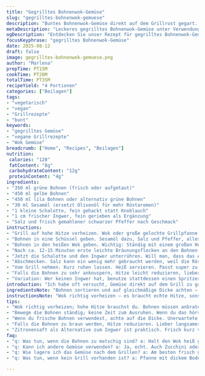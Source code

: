 ```yaml
---
title: "Gegrilltes Bohnenwok-Gemüse"
slug: "gegrilltes-bohnenwok-gemuese"
description: "Buntes Bohnenwok-Gemüse direkt auf dem Grillrost gegart. Gelbe, grüne und lila Bohnen kombiniert mit Sesamöl und frischem Ingwer. Geräucherte Aromen und knackige Textur in ca. 20 Minuten fertig. Ohne Gluten, Milchprodukte, Eier und Nüsse. Vegetarisch und vegan. Perfekt als Beilage zu Grillfleisch oder pur als leichtes Gemüse."
metaDescription: "Leckeres gegrilltes Bohnenwok-Gemüse unter Verwendung von bunten Bohnen, frisch und rauchig – perfekt für Grillabende."
ogDescription: "Entdecken Sie unser Rezept für gegrilltes Bohnenwok-Gemüse. Aromatisch und knackig, ideal als Beilage oder leichtes Hauptgericht."
focusKeyphrase: "gegrilltes Bohnenwok-Gemüse"
date: 2025-08-12
draft: false
image: gegrilltes-bohnenwok-gemuese.png
author: "Marlena"
prepTime: PT15M
cookTime: PT20M
totalTime: PT35M
recipeYield: "4 Portionen"
categories: ["Beilagen"]
tags:
- "vegetarisch"
- "vegan"
- "Grillrezepte"
- "bunt"
keywords:
- "gegrilltes Gemüse"
- "vegane Grillrezepte"
- "Wok Gemüse"
breadcrumb: ["Home", "Recipes", "Beilagen"]
nutrition: 
 calories: "120"
 fatContent: "8g"
 carbohydrateContent: "12g"
 proteinContent: "4g"
ingredients:
- "350 ml grüne Bohnen (frisch oder aufgetaut)"
- "450 ml gelbe Bohnen"
- "450 ml lila Bohnen oder alternativ grüne Bohnen"
- "30 ml Sesamöl (ersetzt Olivenöl für mehr Röstaromen)"
- "1 kleine Schalotte, fein gehackt statt Knoblauch"
- "1 cm frischer Ingwer, fein gerieben als Ergänzung"
- "Salz und frisch gemahlener schwarzer Pfeffer nach Geschmack"
instructions:
- "Grill auf hohe Hitze vorheizen. Wok oder große gelochte Grillpfanne direkt über die Glut stellen; spürbare Hitze und leichte Rauchentwicklung sind wichtig."
- "Bohnen in eine Schüssel geben. Sesamöl dazu, Salz und Pfeffer, alles gut vermischen. Öl braucht Zeit, um zu Emulgieren, das macht die Bohnen glänzend und verhindert Ankleben."
- "Bohnen in den heißen Wok geben. Wichtig: Ständig mit einem großen Holzlöffel bewegen. Kein Liegenlassen – sonst verbrennen sie, besonders die lila Bohnen."
- "Nach ca. 12-15 Minuten erste leichte Bräunungsflecken an den Bohnen erkennen; sollte knacken beim Beißen, nicht matschig sein."
- "Jetzt die Schalotte und den Ingwer unterrühren. Will man, dass das Aroma richtig aufspringt, nur noch 1 Minute leicht mitrösten, nicht länger sonst wird es bitter."
- "Abschmecken. Salz kann ein wenig mehr gebraucht werden, weil die Röstaromen die Süße der Bohnen unterdrücken. Pfeffer würzig frisch, keine Einheitssache."
- "Vom Grill nehmen. Kurz ruhen lassen. Heiß servieren. Passt super zu gegrilltem Hähnchen, Steak oder auch pur als Proteinbeilage. Im Notfall lässt sich der Wok auch in der Pfanne machen, Pfanne vorher richtig heiß werden lassen, aber Grill gibt mehr Aroma."
- "Falls die Bohnen zu sehr anknuspern, Hitze leicht reduzieren, lieber länger garen, Geschmack geht vor Geschwindigkeit."
- "Variation: Wer keinen Ingwer hat, benutze stattdessen einen Spritzer Zitronensaft kurz vor dem Servieren – bringt Frische rein."
introduction: "Ich habe oft versucht, Gemüse direkt auf dem Grill zu garen – hier mit bunten Bohnen experimentiert. Klar – Bohnen wollen Hitze, aber kein völliges Verbrennen. Der Trick: Temperatur genau beobachten und ständig rühren, damit die Oberfläche schön anröstet und ein Röstaroma entsteht, ohne dass sie zu trocken werden. Frischer Ingwer gibt kurz vor Schluss eine feine Schärfe, Schalotten ersetzen in diesem Fall Knoblauch, der oft zu schnell dunkel wird. Sesamöl bringt mehr Tiefe als Olivenöl, das ich sonst oft nutze. So entsteht eine rauchige, leicht süßliche Note, die zusammen mit knackiger Textur echte Grillaromen ins Gemüse bringt. Fazit – Grillsaison auch für Gemüse, wenn man nicht zu faul ist, die Bohnen in Bewegung zu halten."
ingredientsNote: "Bohnen sortieren und auf gleichmäßige Dicke achten – das sorgt für gleichmäßiges Garen. Gelbe und grüne Bohnen haben unterschiedliche Garzeiten, daher ist ständiges Rühren wichtig. Wenn nur eine Bohnensorte verfügbar ist, geh auf grüne, es sei denn du willst Farbspiel. Statt Sesamöl kann man auch geräuchertes Paprikapulver mit Olivenöl mischen, um die Rauchnote künstlich zu erzeugen. Schalotten und Ingwer sind milde Aromaträger, fein hacken oder reiben, damit sie sich gut verteilen. Salz und Pfeffer immer zuletzt auf den Punkt bringen, weil zu früh eingesalzene Bohnen Wasser ziehen und matschig werden. Aufpassen, dass Wok kein Wasserrest hat – sonst dampfen die Bohnen nur."
instructionsNote: "Wok richtig vorheizen – es braucht echte Hitze, sonst werden die Bohnen nur weich und stumpf. Die Oberfläche sollte erkennbare Röstaromen ansetzen, das ist ein visuelles Signal. Rühren nicht vergessen, auch wenn die Hitze lockt, immer in Bewegung halten. Im Grillwok wie im Wok am Herd – Hitze hoch und viel Bewegung. Beim Hinzufügen der Schalotten und Ingwer sofort gut unterheben, nur kurz mitrösten, sonst wird der Geschmack bitter. Die Bohnen sollten knackig sein, kein Gummi, keine matschige Stellen. Wenn du Angst hast, dass es zu schnell geht, lieber Temperatur reduzieren und länger garen – das ist die Königsdisziplin. Serviere direkt heiß; kalt schmecken die Bohnen schnell nach abgestanden und verlieren Textur. Falls keine Grillmöglichkeit – Pfanne mit gutem Boden und hoher Temperatur als Ersatz, aber Geschmack bleibt anders."
tips:
- "Wok richtig vorheizen; hohe Hitze brauchst du. Bohnen müssen anbraten, sonst weich und geschmacklos. Hitze ist entscheidend; hörst du das zischen? Gut."
- "Bewege die Bohnen ständig; keine Zeit zum Ausruhen. Wenn du das hörst – das Knistern, ist perf. Rauchige Noten entwickeln sich. Achte auf die Textur; knackig."
- "Wenn du frische Bohnen verwendest, achte auf die Dicke. Unerwartete Garzeiten können auftreten. Grüne Bohnen sind vielseitig. Klar; Wok macht Spaß, aber Pfanne geht auch."
- "Falls die Bohnen zu braun werden, Hitze reduzieren. Lieber langsamer garen, das Aroma bleibt. Wer denkt an Geduld? Gönne dir die Zeit, Geschmack ist wichtig."
- "Zitronensaft als Alternative zum Ingwer ist praktisch. Frisch kurz vor dem Servieren machen; das hebt alles an. Aber Ingwer hat andere, tiefere Aromen."
faq:
- "q: Was tun, wenn die Bohnen zu matschig sind? a: Halt den Wok heiß genug. Bewege ständig. Langsam garen ist besser als zu schnell."
- "q: Kann ich andere Gemüse verwenden? a: Ja, echt. Auch Zucchini oder Paprika sind gut. Achte auf Garzeiten von verschiedenen Sorten. Ideen gibt es viele."
- "q: Wie lagere ich das Gemüse nach dem Grillen? a: Am besten frisch genießen. Kühl und trocken, Haltbarkeit ist nicht lang. Aber du kennst das; Gemüse ist schnell."
- "q: Was tun, wenn kein Grill vorhanden ist? a: Pfanne mit dickem Boden nutzen. Hitze hoch. Nicht träumen, einfach machen. Der Grill hat Charme, aber Pfanne funktioniert."

---
```

